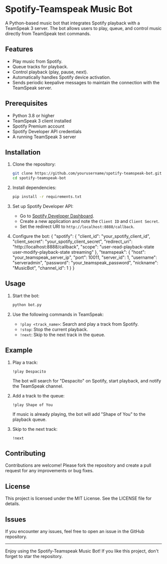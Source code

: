 # Spotify-Teamspeak Music Bot

A Python-based music bot that integrates Spotify playback with a TeamSpeak 3 server. The bot allows users to play, queue, and control music directly from TeamSpeak text commands.

## Features

- Play music from Spotify.
- Queue tracks for playback.
- Control playback (play, pause, next).
- Automatically handles Spotify device activation.
- Sends periodic keepalive messages to maintain the connection with the TeamSpeak server.

## Prerequisites

- Python 3.8 or higher
- TeamSpeak 3 client installed
- Spotify Premium account
- Spotify Developer API credentials
- A running TeamSpeak 3 server

## Installation

1. Clone the repository:

    ```bash
    git clone https://github.com/yourusername/spotify-teamspeak-bot.git
    cd spotify-teamspeak-bot
    ```

2. Install dependencies:

    ```bash
    pip install -r requirements.txt
    ```

3. Set up Spotify Developer API:

    - Go to [Spotify Developer Dashboard](https://developer.spotify.com/dashboard/).
    - Create a new application and note the `Client ID` and `Client Secret`.
    - Set the redirect URI to `http://localhost:8888/callback`.

4. Configure the bot:
      {
          "spotify": {
              "client_id": "your_spotify_client_id",
              "client_secret": "your_spotify_client_secret",
              "redirect_uri": "http://localhost:8888/callback",
              "scope": "user-read-playback-state user-modify-playback-state streaming"
          },
          "teamspeak": {
              "host": "your_teamspeak_server_ip",
              "port": 10011,
              "server_id": 1,
              "username": "serveradmin",
              "password": "your_teamspeak_password",
              "nickname": "MusicBot",
              "channel_id": 1
          }
      }
## Usage

1. Start the bot:

    ```bash
    python bot.py
    ```

2. Use the following commands in TeamSpeak:

    - `!play <track_name>`: Search and play a track from Spotify.
    - `!stop`: Stop the current playback.
    - `!next`: Skip to the next track in the queue.

## Example

1. Play a track:

    ```
    !play Despacito
    ```

    The bot will search for "Despacito" on Spotify, start playback, and notify the TeamSpeak channel.

2. Add a track to the queue:

    ```
    !play Shape of You
    ```

    If music is already playing, the bot will add "Shape of You" to the playback queue.

3. Skip to the next track:

    ```
    !next
    ```

## Contributing

Contributions are welcome! Please fork the repository and create a pull request for any improvements or bug fixes.

## License

This project is licensed under the MIT License. See the LICENSE file for details.

## Issues

If you encounter any issues, feel free to open an issue in the GitHub repository.

---

Enjoy using the Spotify-Teamspeak Music Bot! If you like this project, don't forget to star the repository.
